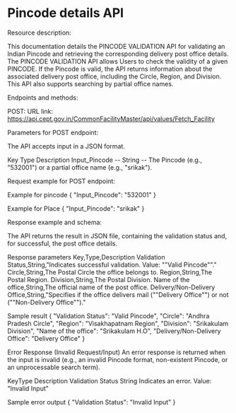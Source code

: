 # Pincode details API
Resource description:   


This documentation details the PINCODE VALIDATION API for validating an Indian Pincode and retrieving the corresponding delivery post office details.  
The PINCODE VALIDATION API allows Users to check the validity of a given PINCODE. If the Pincode is valid, the API returns information about the associated delivery post office,  including the Circle, Region, and Division. This API also supports searching by partial office names.

Endpoints and methods:

POST: 
URL link: https://api.cept.gov.in/CommonFacilityMaster/api/values/Fetch_Facility

Parameters for POST endpoint: 

The API accepts input in a JSON format.

Key	Type	Description
Input_Pincode	-- String	-- The Pincode (e.g., "532001") or a partial office name (e.g., "srikak").

Request example for POST endpoint: 

Example for pincode
{
  "Input_Pincode": "532001"
}

Example for Place
{
  "Input_Pincode": "srikak"
}

Response example and schema: 

The API returns the result in JSON file, containing the validation status and, for successful, the post office details.

Response parameters 
Key,Type,Description
Validation Status,String,"Indicates successful validation. Value: ""Valid Pincode""."
Circle,String,The Postal Circle the office belongs to.
Region,String,The Postal Region.
Division,String,The Postal Division.
Name of the office,String,The official name of the post office.
Delivery/Non-Delivery Office,String,"Specifies if the office delivers mail (""Delivery Office"") or not (""Non-Delivery Office"")."

Sample result 
{
  "Validation Status": "Valid Pincode",
  "Circle": "Andhra Pradesh Circle",
  "Region": "Visakhapatnam Region",
  "Division": "Srikakulam Division",
  "Name of the office": "Srikakulam H.O",
  "Delivery/Non-Delivery Office": "Delivery Office"
}

Error Response 
(Invalid Request/Input) An error response is returned when the input is invalid (e.g., an invalid Pincode format, non-existent Pincode, or an unprocessable search term).

KeyType Description Validation Status
String Indicates an error. Value: "Invalid Input"

Sample error output 
{
  "Validation Status": "Invalid Input"
}


